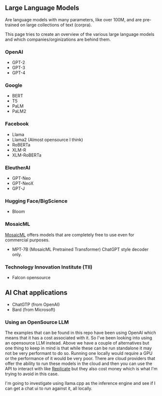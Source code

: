 ## Large Language Models
Are language models with many parameters, like over 100M, and are pre-trained
on large collections of text (corpra).

This page tries to create an overview of the various large language models and
which companies/orginizations are behind them.

### OpenAI
* GPT-2
* GPT-3
* GPT-4

### Google
* BERT
* T5
* PaLM
* PaLM2

### Facebook
* Llama
* Llama2 (Almost opensource I think)
* RoBERTa
* XLM-R
* XLM-RoBERTa

### EleutherAI
* GPT-Neo
* GPT-NeoX
* GPT-J

### Hugging Face/BigScience
* Bloom

### MosaicML
[MosaicML](https://www.mosaicml.com/) offers models that are completely free
to use even for commercial purposes. 
* MPT-7B (MosaicML Pretrained Transformer) ChatGPT style decoder only.

### Technology Innovation Institute (TII)
* Falcon opensource

## AI Chat applications
* ChatGTP (from OpenAI)
* Bard (from Microsoft)


### Using an OpenSource LLM
The examples that can be found in this repo have been using OpenAI which means
that it has a cost associated with it. So I've been looking into using an
opensource LLM instead. Above we have a couple of alternatives but one thing
to keep in mind is that while these can be run standalone it may not be very
performant to do so. Running one locally would require a GPU or the performance
of it would be very poor. There are cloud providers that offer the ability to
run these models in the cloud and then you can use the API to interact with
like [Replicate](https://replicate.com/) but they also cost money which is what
I'm trying to avoid in this case.

I'm going to investigate using llama.cpp as the inference engine and see if I
can get a chat ui to run against it, all locally.


